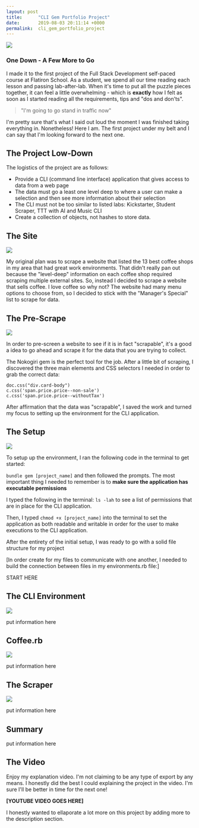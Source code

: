 ```yaml
---
layout: post
title:      "CLI Gem Portfolio Project"
date:       2019-08-03 20:11:14 +0000
permalink:  cli_gem_portfolio_project
---
```


![](https://res.cloudinary.com/tracyr/image/upload/v1564778446/CoffeeIcon_lwjll5.jpg)

### One Down - A Few More to Go

I made it to the first project of the Full Stack Development self-paced course at Flatiron School. As a student, we spend all our time reading each lesson and passing lab-after-lab. When it's time to put all the puzzle pieces together, it can feel a little overwhelming - which is **exactly** how I felt as soon as I started reading all the requirements, tips and "dos and don'ts".

>"I'm going to go stand in traffic now"

I'm pretty sure that's what I said out loud the moment I was finished taking everything in. Nonetheless! Here I am. The first project under my belt and I can say that I'm looking forward to the next one.

## The Project Low-Down

The logistics of the project are as follows:

* Provide a CLI (command line interface) application that gives access to data from a web page
* The data must go a least one level deep to where a user can make a selection and then see more information about their selection
* The CLI must not be too similar to listed labs: Kickstarter, Student Scraper, TTT with AI  and Music CLI
* Create a collection of objects, not hashes to store data.

## The Site
![](https://res.cloudinary.com/tracyr/image/upload/v1564861020/coffeeicon_d5fial.jpg)

My original plan was to scrape a website that listed the 13 best coffee shops in my area that had great work environments. That didn't really pan out because the "level-deep" information on each coffee shop required scraping multiple external sites. So, instead I decided to scrape a website that sells coffee. I love coffee so why not? The website had many menu options to choose from, so I decided to stick with the "Manager's Special" list to scrape for data.

## The Pre-Scrape
![](https://res.cloudinary.com/tracyr/image/upload/v1564861299/pre-scrape-example_kkkvd6.jpg)

In order to pre-screen a website to see if it is in fact "scrapable", it's a good a idea to go ahead and scrape it for the data that you are trying to collect.

The Nokogiri gem is the perfect tool for the job. After a little bit of scraping, I discovered the three main elements and CSS selectors I needed in order to grab the correct data:

```
doc.css("div.card-body")
c.css('span.price.price--non-sale')
c.css('span.price.price--withoutTax')
```

After affirmation that the data was "scrapable", I saved the work and turned my focus to setting up the environment for the CLI application.

## The Setup
![](https://res.cloudinary.com/tracyr/image/upload/v1564861998/file-structure_ynivba.jpg)

To setup up the environment, I ran the following code in the terminal to get started:

`bundle gem [project_name]` and then followed the prompts.
The most important thing I needed to remember is to **make sure the application has executable permissions**

I typed the following in the terminal: `ls -lah` to see a list of permissions that are in place for the CLI application.

Then, I typed `chmod +x [project_name]` into the terminal to set the application as both readable and writable in order for the user to make executions to the CLI application.

After the entirety of the initial setup, I was ready to go with a solid file structure for my project



[In order create for my files to communicate with one another, I needed to build the connection between files in my environments.rb file:]


START HERE

## The CLI Environment
![](https://res.cloudinary.com/tracyr/image/upload/v1564862347/cli-screenshot_nw3tkh.jpg)

put information here

## Coffee.rb

![](https://res.cloudinary.com/tracyr/image/upload/v1564862539/coffee_screenshot_f7dgcu.png)

put information here

## The Scraper
![](https://res.cloudinary.com/tracyr/image/upload/v1564862731/scraper-screenshot_ollghq.jpg)

put information here

## Summary

put information here

## The Video

Enjoy my explanation video. I'm not claiming to be any type of export by any means. I honestly did the best I could explaining the project in the video. I'm sure I'll be better in time for the next one!

**[YOUTUBE VIDEO GOES HERE]**


I honestly wanted to ellaporate a lot more on this project by adding more to the description section. 

